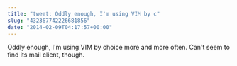 ```yaml
---
title: "tweet: Oddly enough, I'm using VIM by c"
slug: "432367742226681856"
date: "2014-02-09T04:17:57+00:00"
---
```

Oddly enough, I'm using VIM by choice more and more often. Can't seem to find its mail client, though.